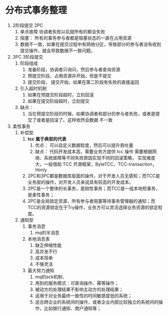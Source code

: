 # 分布式事务整理

1. 2阶段提交 2PC
   1.  单点故障 协调者失败以后就所有的都会失败
   2. 阻塞： 所有的事务参与者都是阻塞状态的一直在占用资源
   3. 数据不一致，如果在提交过程中有网络分区，导致部分的参与者没有收到提交操作，就会导致数据不一致问题。 
2. 3PC 3阶段提交
   1. 阶段组成
      1. 准备阶段，协调者只询问，然后参与者查询资源
      2. 预提交阶段，占用资源并开始，但是不提交
      3. 提交阶段， 提交开始，如果在第二阶段有失败的直接返回
   2. 引入超时机制
      1. 如果在预提交阶段超时，立刻回滚
      2. 如果在提交阶段超时，立刻提交
   3. 缺点：
      1. 当在预提交阶段的时候，如果协调者和部分的参与者失败，或者是提交了或者是回滚了。这样依然会数据 不一致
3. 柔性事务
   1. 补偿型 
      1. **tcc 属于典型的代表**
         1. 优点：  可以自定义数据粒度，然后可以提升吞吐量
         2. 缺点： 代码开发成本高，需要业务方提供 tcc 操作   需要根据网络、系统故障等不同失败原因实现不同的回滚策略， 实现难度大，一般借助 TCC 开源框架，ByteTCC，TCC-transaction，Himly
      2. 2PC和3PC都是数据库层面的操作，对于开发人员无感知；而TCC是业务层的操作，对开发人员来说具有较高的开发成本。
      3. 2PC是一个整体的长事务，是刚性事务；而TCC是一组本地短事务，是柔性事务；
      4. 2PC是全局锁定资源，所有参与者阻塞等待事务管理器的通知；而TCC的资源锁定在于Try操作，业务方可以灵活选择业务资源的锁定粒度。
   2. 通知型
      1. 事务消息
         1. mq的半消息
      2. 本地消息表
         1. 缺乏伸缩性能
         2. 高并发不行
         3. 成本简单
         4. 不够灵活
      3. 最大努力通知
         1. mq的ack机制、
         2. 用到的服务模式：可查询操作、幂等操作；
         3. 被动方的处理结果不影响主动方的处理结果；
         4. 适用于对业务最终一致性的时间敏感度低的系统；
         5. 适合跨企业的系统间的操作，或者企业内部比较独立的系统间的操作，比如银行通知、商户通知等；


